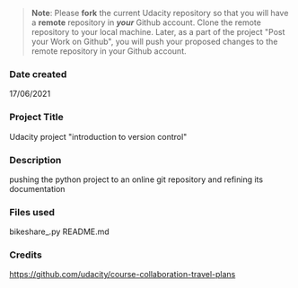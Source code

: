>**Note**: Please **fork** the current Udacity repository so that you will have a **remote** repository in ***your*** Github account. Clone the remote repository to your local machine. Later, as a part of the project "Post your Work on Github", you will push your proposed changes to the remote repository in your Github account.

### Date created
17/06/2021

### Project Title 
Udacity project "introduction to version control"

### Description
pushing the python project to an online git repository and refining its documentation

### Files used
bikeshare_.py
README.md

### Credits
https://github.com/udacity/course-collaboration-travel-plans

